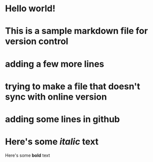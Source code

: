 # Hello world!
# This is a sample markdown file for version control

# adding a few more lines
# trying to make a file that doesn't sync with online version

# adding some lines in github

# Here's some *italic* text 

Here's some **bold** text 
